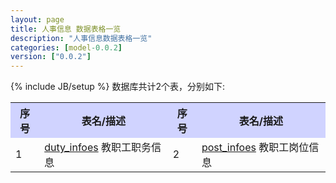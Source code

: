 ```yaml
---
layout: page
title: 人事信息 数据表格一览
description: "人事信息数据表格一览"
categories: [model-0.0.2]
version: ["0.0.2"]
---
```

{% include JB/setup %}
数据库共计2个表，分别如下:

<table class="table table-bordered table-striped table-condensed">
  <tr>
    <th style="background-color:#D0D3FF">序号</th>
    <th style="background-color:#D0D3FF">表名/描述</th>
    <th style="background-color:#D0D3FF">序号</th>
    <th style="background-color:#D0D3FF">表名/描述</th>
  </tr>
  <tr>
    <td>1</td>
    <td><a href="info.html#dutyinfoes">duty_infoes</a> 教职工职务信息</td>
    <td>2</td>
    <td><a href="info.html#postinfoes">post_infoes</a> 教职工岗位信息</td>
  </tr>
</table>
